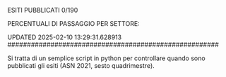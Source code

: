 ESITI PUBBLICATI 0/190 

PERCENTUALI DI PASSAGGIO PER SETTORE:

UPDATED 2025-02-10 13:29:31.628913
###################################################### 

Si tratta di un semplice script in python per controllare quando sono pubblicati gli esiti (ASN 2021, sesto quadrimestre).

